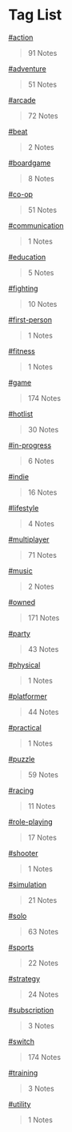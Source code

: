 # Tag List

[#action](./action.html)
> 91 Notes

[#adventure](./adventure.html)
> 51 Notes

[#arcade](./arcade.html)
> 72 Notes

[#beat](./beat.html)
> 2 Notes

[#boardgame](./boardgame.html)
> 8 Notes

[#co-op](./co-op.html)
> 51 Notes

[#communication](./communication.html)
> 1 Notes

[#education](./education.html)
> 5 Notes

[#fighting](./fighting.html)
> 10 Notes

[#first-person](./first-person.html)
> 1 Notes

[#fitness](./fitness.html)
> 1 Notes

[#game](./game.html)
> 174 Notes

[#hotlist](./hotlist.html)
> 30 Notes

[#in-progress](./in-progress.html)
> 6 Notes

[#indie](./indie.html)
> 16 Notes

[#lifestyle](./lifestyle.html)
> 4 Notes

[#multiplayer](./multiplayer.html)
> 71 Notes

[#music](./music.html)
> 2 Notes

[#owned](./owned.html)
> 171 Notes

[#party](./party.html)
> 43 Notes

[#physical](./physical.html)
> 1 Notes

[#platformer](./platformer.html)
> 44 Notes

[#practical](./practical.html)
> 1 Notes

[#puzzle](./puzzle.html)
> 59 Notes

[#racing](./racing.html)
> 11 Notes

[#role-playing](./role-playing.html)
> 17 Notes

[#shooter](./shooter.html)
> 1 Notes

[#simulation](./simulation.html)
> 21 Notes

[#solo](./solo.html)
> 63 Notes

[#sports](./sports.html)
> 22 Notes

[#strategy](./strategy.html)
> 24 Notes

[#subscription](./subscription.html)
> 3 Notes

[#switch](./switch.html)
> 174 Notes

[#training](./training.html)
> 3 Notes

[#utility](./utility.html)
> 1 Notes


